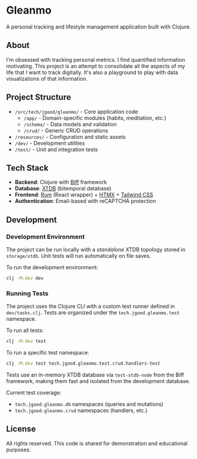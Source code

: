 # Gleanmo

A personal tracking and lifestyle management application built with Clojure. 

## About

I'm obsessed with tracking personal metrics. I find quantified information motivating. This project is an attempt to consolidate all the aspects of my life that I want to track digitally. It's also a playground to play with data visualizations of that information.

## Project Structure

- `/src/tech/jgood/gleanmo/` - Core application code
  - `/app/` - Domain-specific modules (habits, meditation, etc.)
  - `/schema/` - Data models and validation
  - `/crud/` - Generic CRUD operations
- `/resources/` - Configuration and static assets
- `/dev/` - Development utilities
- `/test/` - Unit and integration tests

## Tech Stack

- **Backend**: Clojure with [Biff](https://biffweb.com/) framework
- **Database**: [XTDB](https://xtdb.com/) (bitemporal database)
- **Frontend**: [Rum](https://github.com/tonsky/rum) (React wrapper) + [HTMX](https://htmx.org/) + [Tailwind CSS](https://tailwindcss.com/)
- **Authentication**: Email-based with reCAPTCHA protection

## Development

### Development Environment

The project can be run locally with a _standalone_ XTDB topology stored in `storage/xtdb`. Unit tests will run automatically on file saves.

To run the development environment:
```bash
clj -M:dev dev
```

### Running Tests

The project uses the Clojure CLI with a custom test runner defined in `dev/tasks.clj`. Tests are organized under the `tech.jgood.gleanmo.test` namespace.

To run all tests:
```bash
clj -M:dev test
```

To run a specific test namespace:
```bash
clj -M:dev test tech.jgood.gleanmo.test.crud.handlers-test
```

Tests use an in-memory XTDB database via `test-xtdb-node` from the Biff framework, making them fast and isolated from the development database.

Current test coverage:
- `tech.jgood.gleanmo.db` namespaces (queries and mutations)
- `tech.jgood.gleanmo.crud` namespaces (handlers, etc.)

## License

All rights reserved. This code is shared for demonstration and educational purposes.
